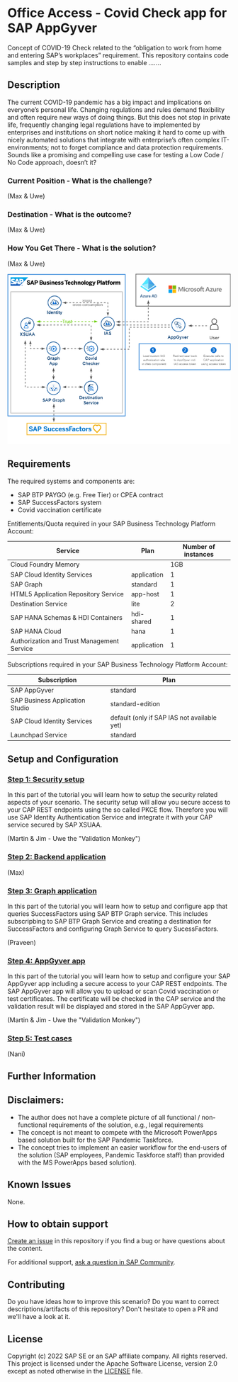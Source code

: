 # Office Access - Covid Check app for SAP AppGyver

Concept of COVID-19 Check related to the “obligation to work from home and entering SAP’s workplaces” requirement.
This repository contains code samples and step by step instructions to enable *......*. 

## Description

The current COVID-19 pandemic has a big impact and implications on everyone’s personal life. Changing regulations and rules demand flexibility and often require new ways of doing things.
But this does not stop in private life, frequently changing legal regulations have to implemented by enterprises and institutions on short notice making it hard to come up with nicely automated solutions that integrate with enterprise’s often complex IT-environments; not to forget compliance and data protection requirements.
Sounds like a promising and compelling use case for testing a Low Code / No Code approach, doesn’t it?


### Current Position - What is the challenge?
(Max & Uwe)

### Destination - What is the outcome?
(Max & Uwe)

### How You Get There - What is the solution?
(Max & Uwe)

![architecture](./tutorials/0_General/images/architecture.png)

## Requirements
The required systems and components are:

- SAP BTP PAYGO (e.g. Free Tier) or CPEA contract
- SAP SuccessFactors system
- Covid vaccination certificate

Entitlements/Quota required in your SAP Business Technology Platform Account:

| Service                                       | Plan              | Number of instances |
| --------------------------------------------- | ----------------- | ------------------- |
| Cloud Foundry Memory                          |                   | 1GB                 |
| SAP Cloud Identity Services                   | application       | 1                   |
| SAP Graph                                     | standard          | 1                   |
| HTML5 Application Repository Service          | app-host          | 1                   |
| Destination Service                           | lite              | 2                   |
| SAP HANA Schemas & HDI Containers             | hdi-shared        | 1                   |
| SAP HANA Cloud                                | hana              | 1                   |
| Authorization and Trust Management Service    | application       | 1                   |


Subscriptions required in your SAP Business Technology Platform Account:

| Subscription                      | Plan                                                |
| --------------------------------- | --------------------------------------------------- |
| SAP AppGyver                      | standard                                            |
| SAP Business Application Studio   | standard-edition                                    |
| SAP Cloud Identity Services       | default (only if SAP IAS not available yet)         |
| Launchpad Service                 | standard                                            |


## Setup and Configuration

### [Step 1: Security setup](./tutorials/1_SecuritySetup/README.md) 

In this part of the tutorial you will learn how to setup the security related aspects of your scenario. The security setup will allow you secure access to your CAP REST endpoints using the so called PKCE flow. Therefore you will use SAP Identity Authentication Service and integrate it with your CAP service secured by SAP XSUAA. 

(Martin & Jim - Uwe the "Validation Monkey")
### [Step 2: Backend application](./tutorials/2_BackendApplication/README.md)
(Max)

### [Step 3: Graph application](./tutorials/3_GraphApplication/README.md)

In this part of the tutorial you will learn how to setup and configure app that queries SuccessFactors using SAP BTP Graph service. This includes subscripbing to SAP BTP Graph Service and creating a destination for SuccessFactors and configuring Graph Service to query SucessFactors.

(Praveen)

### [Step 4: AppGyver app](./tutorials/4_AppGyverApp/README.md)

In this part of the tutorial you will learn how to setup and configure your SAP AppGyver app including a secure access to your CAP REST endpoints. The SAP AppGyver app will allow you to upload or scan Covid vaccination or test certificates. The certificate will be checked in the CAP service and the validation result will be displayed and stored in the SAP AppGyver app. 

(Martin & Jim - Uwe the "Validation Monkey")
### [Step 5: Test cases](./tutorials/5_TestCases/README.md)
(Nani)

## Further Information

## Disclaimers:
- The author does not have a complete picture of all functional / non-functional requirements of the solution, e.g., legal requirements
- The concept is not meant to compete with the Microsoft PowerApps based solution built for the SAP Pandemic Taskforce.
- The concept tries to implement an easier workflow for the end-users of the solution (SAP employees, Pandemic Taskforce staff) than provided with the MS PowerApps based solution).

## Known Issues

None. 

## How to obtain support

[Create an issue](https://github.com/SAP-samples/covid-checker/issues) in this repository if you find a bug or have questions about the content.
 
For additional support, [ask a question in SAP Community](https://answers.sap.com/questions/ask.html).

## Contributing

Do you have ideas how to improve this scenario? Do you want to correct descriptions/artifacts of this repository? Don't hesitate to open a PR and we'll have a look at it. 

## License
Copyright (c) 2022 SAP SE or an SAP affiliate company. All rights reserved. This project is licensed under the Apache Software License, version 2.0 except as noted otherwise in the [LICENSE](LICENSES/Apache-2.0.txt) file.
